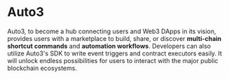 # Auto3

Auto3, to become a hub connecting users and Web3 DApps in its vision, provides users with a marketplace to build, share, or discover **multi-chain shortcut commands** and **automation workflows**. Developers can also utilize Auto3's SDK to write event triggers and contract executors easily. It will unlock endless possibilities for users to interact with the major public blockchain ecosystems.
